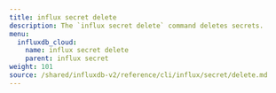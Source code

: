 ```yaml
---
title: influx secret delete
description: The `influx secret delete` command deletes secrets.
menu:
  influxdb_cloud:
    name: influx secret delete
    parent: influx secret
weight: 101
source: /shared/influxdb-v2/reference/cli/influx/secret/delete.md
---
```


<!-- The content of this file is at 
// SOURCE content/shared/influxdb-v2/reference/cli/influx/secret/delete.md-->
